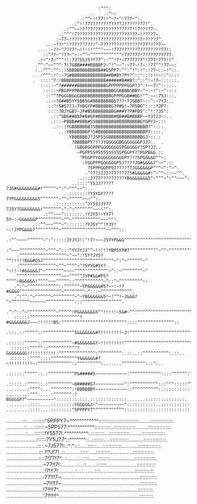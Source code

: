                                        :^^^:                                                        
                                    ..   .:^~:                                                      
                                .:^^~!!77!!^~?~^!777~^:.                                            
                             .:^!!777???????????J???????7!^.                                        
                          .:^^~~!7?????????????????7!!7????7~.                                      
                        .:^^^!7??????????????????????7~!????7~.                                     
                       :~77~!?????????!????????????????7!????7^.                                    
                   ...~??!^!????7?7??!^~7???????????????77????7~~                                   
                ....:~??~^7??7!~!!~!!^^^^~~~!777??????7??77????77!:                                 
                  ::^??~^!7?~^~:~^^~^^^^^^^^^^^^!777777!7?777777777.                                
                .!~^!7~^^^!!:7J?55J5?Y?7^::^^!7!~7777777^!777!777!!^                                
               .^^:^~~^^^:7!7GBB####BBBBPJ~^!^~~^:~77~!7~:!77^^!77~~:                               
               :..^^^:^^::!5BBBBBBBBBBBB##G5PP7:^^:^!^:!^:!77~::~!^::.                              
              .. :^^^:!^:~7G#BBBBBBBBBBBBB##B#BY?PY?^::^::!!!!~::^::::                              
              .  ::::^7:!BBBBBBBBBBBBBBBBB######B##B?:^::^!~!7~::::::.                              
                 :::::~^?######BBBBBBBBBBBGPPPPPPPGGP?J^:!~~7!^:::::.                               
                  :::::~PBGPPPPBBBBBBBBBBBBBBGGBBBBGBBY~^~:~!^:~^::::                               
                   ::^^?PGGGBGGGBBBBBBBBBBBBGPPPGGB##BG!^^:~~:75J:::.                               
                   .::~?G##B5YY5BB5G#BBBBBBBB57??!7J5BB7~::^:~?YJ:..                                
                    ::^!5#57?J~7YBGYP#BBBBBBG7P#G!~?P5BG^::::?JP?:                                  
                    ::::7BJY&B7~JP#B5BBBBBBBBG###Y?P#PB5^:^!:?J5^:                                  
                     .::^5BG##B5P#B#GP#BBBBBB#BB##B#BBBP~~YJ7JJ~:..                                 
                     .:::~PBBB##BBB#55BBBBBBBBBBBBBBBBBGYGPYJ~:::                                   
                      .:::!YGBBBBBBBJ5BBBBBBBBBBBBBBBBBBBB?^::::.                                   
                        ..:YBBBBBBBP?5#BBBBBBBBBBBBBBBBBBP7::::.                                    
                           .YBBBBBBJ?J5P55GBBBBBBBBBBBBBGJ!::.:                                     
                             ?BBBBBPY?7?JYGGGGGBGGGGGGGPJJ7:.  .                                    
                              !GBGPGGPPPGGGGGGG5PGGGGGY?5P?J7..                                     
                               ~PGPP55P555555555PGGPY??PGPB&G.::                                    
                                ^PGGPYYGGGGGGGGGGPY???5PG&&&G^^~:                                   
                                 :YGGPPPGGGGGGP5J????JG#&&&&7^~~^.::                                
                                   ?5PPPGGPP5J?????7JG&&&&&P^^^~^:^~^.                              
                                  .^?7?JJJJ?77???7?5#&&&&&#!^~^^~::~~^^.                            
                               ..:::J?77?????????YB&&&&&&&5^~^^^~^:^^~~~^:                          
                             ..::::^Y5JJ?????7JG#&&&&&&&&#!^^^^^~^:^~^^^~~^:..                      
                          ..:::::::?Y5YGY7???7YP&&&&&&&&&5^^^^^^^~^^~^^^^^~~~^^:.                   
                      .:::::::::::^JY55JJY7?7J5Y7G&&&&&&&!^^^^^^^~^:^~^^^^^^^~~~~^^:.               
                  .:^^~~~^:::::::.!YJY5!~YY7?5Y~:~G&&&&&P^^^^^^^^^~^^~^^^^^^^^^^^~~~^^:.            
              .::^^~~~^^^~^:::::::?YJ5Y^^!YJY?~:!JYP&&&&7^^^^^^^^^~^^^^^^^^^^^^^^^^^~~^^^::.        
           .:^^~~~~^^^^^^~^:^:::::JYJYJ!:^!7!~~~J5YYP&&G^^^^^^^^^^^^^^^^^^^^^^^^^^^^^^^^~~~^^.      
         :^~~~^^^^^^^^^^~^^^~^:::^YYJYJJ^^~!!!!!YBP5YP#7^^^^^^^^^^^~^^~^^^^^^^^^^^^~^:^~^^^^~^.     
        .^^^^^^^^^^^^^^^^^^~^~~^:!5Y?JY5?^^!!!!!B&&#G5J^^^^^^^^^^^^^^^^^^^^^^^^^^^~^:^~^^^^^^~^     
        :^^^^^^^^^^^^^^~^^~^^^^~^?5YYG#5Y?^~!!~!#&&&&&J^~^^^^^^^~~~~^^^^^^^^^^^^^~^::~^^^^^^^^~^    
        ^^^^^^^^^^^^^^^^^~~~^^^^^JYP#&&#P5?^^^^~B&&&&&!^^^^~~~^^^^^::^^^^^^^^^^^~^::^~^^^^^^^^^~:   
       .^:^~^^^^^^^^^^^^::^^^^^^~YP&&&&&#5?~~:~!?#&&&G^^^^^^^^^^^^^^^^~^^^^^^^^~^:::~^^^^^^^^^^^^.  
       .^:^^:^~^^^^^^~^^^^^^^^~^~YB&&&&&&5!~!^^!~J&&&?^~^^^^^^^~~~~~~^^^^^^^^^^^:::^^^^^^^^^^^^^^^. 
       .^:^::^~^^^^^^^^^^^~^^^^^!P&&&&&&&5^^!!!!!~5&#~^^^^^^^^^^^^^^^^^^^^^^^^^::::^^^^^^^^^^^^^~^. 
       ::::::^^^^^^^^^^^^^^^^^^^?#&&&&&&&J~~~!!!!!!B5:^^^^^^^^^^^^^^^^^^^^^^^^^::::^^^^^^^^^^^^^^:: 
      .:::.::^^^^^::^^^^^^^^^^^^5&&&&&&&#7!!!!!!!!~J!^^^^^^^^^^^^^^^^^^^^^^^^^^::.:^^^^^^^^^^^^^:.:.
      .::::::^^^^^::^^^^^^^^^^^~#&&&&&&&Y~!!!!!!!!!^^^^^^^^^^^^^^^^^^^^^^^^^^.^::.::^^^^^^^^^^^::.:.
      :::::::^^^^^::^^^^^^^^^^^?&&&&&&&G!!!!!!!!!!!:^^^^^^^^^^^^^^:^^^^^^^^^:.::..::^^^^^^^^^^:.::..
     .:::::.:^^^^::::^^^^^^^^^^Y&&&&&&#?~!!!!!!!!!~:^^^^^^^^^^^^^::^^^^^^^^^:.......^^^^^^^^^:.:^:..
     .:::::.^^^^^::.:^^^^^^^^^^P&#####5~~~~~~~~~~~~:^^^^^^^^^^^^::::^^^^^^:^:.......:^^^^^^^..:^^:..
     .:::::.:^^^^::.:^^^^^^^^^~B#####G7~~~~~~~~~~~^:^^^^^^^^^^^:::^^^:::::^^:.......:^^^^^:.::^^^^:.
    ........:^^^^:...^^^^^^^^:!BBBBBBY~~~~~~~~~~~~::^^^^^^^^^^:.:::::::::::^:.......:^:::::::::::^:.
    ........:^^^:....:^^^^^^^:?BGGGGP7^~~~~~~~~~~^::::::::::::.::::::::::::::.......:::::::::::::::.
    .........::::....:::::::::YGGGGGJ~^~~~~~~~~~~^:::::::::::..::::::::::::::.......:::::::::::::::.
    .........::::....::::::::^5PPPPY7^^^^^^^^^^^^::::::::::::.:::::::::::::::.......:::::::::::::::.
   ...........:::....::::::::^5PPPY7~^^^^^^^^^^^^:::::::::::.:::::::::::::::........:::::::::::::::.
   ............::.....:::::::~5PP577:^^^^^^^^^^^:::::::::::..:::::::::::::::........:::::::::::::::.
   .............:.....:::::::!Y55?7!.^^^^^^^^^^:.:::::::::...::::::::::::::........::::::::::::::::.
  ....................:::::::7Y5J77^.:^^^^^^^::..::::::::....:::::::::::::..........:::::::::::::::.
  .....................::::.~7J577!:.:^:^::::.....::::::....:::::::::::::...........:::::::::::::::.
  ......................:::.!!?J!7!..::...........:::::.....::::::::::...............::::::::::::::.
  ......................::.:7!77!7^...:.......:...::::......::::::::.................::::::::::::::.
  .........................~77!!7!:...........:...::.......:::::::....................::::::::::::: 
 ..........................!7!!!7!:...........:...:........::::.......................::::::::::::: 
 .........................:77!!!7~.....................................................:::::::::::: 
 .........................~7!!!!7~.....................................................:::::::::::. 
 .........................!7!!!!7^......................................................::::::::::. 
.........................:7!!!!!!^.......................................................:::::::::. 
